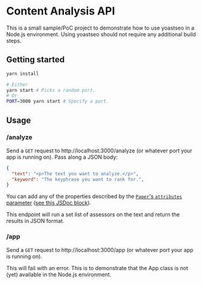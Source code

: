 # Content Analysis API
This is a small sample/PoC project to demonstrate how to use yoastseo in a Node.js environment.
Using yoastseo should not require any additional build steps.

## Getting started
```bash
yarn install

# Either
yarn start # Picks a random port.
# Or
PORT=3000 yarn start # Specify a port.
```

## Usage
### /analyze
Send a `GET` request to http://localhost:3000/analyze (or whatever port your app is running on). Pass along a JSON body:
```json
{
  "text": "<p>The text you want to analyze.</p>",
  "keyword": "The keyphrase you want to rank for.",
}
```
You can add any of the properties described by the [`Paper`'s `attributes` parameter](../../packages/yoastseo/src/values/Paper.js) ([see this JSDoc block](https://github.com/Yoast/wordpress-seo/blob/434b6d0eb79659dffe44676da96c1640094137a1/packages/yoastseo/src/values/Paper.js#L26-L40)).

This endpoint will run a set list of assessors on the text and return the results in JSON format.

### /app
Send a `GET` request to http://localhost:3000/app (or whatever port your app is running on).

This will fail with an error. This is to demonstrate that the App class is not (yet) available in the Node.js environment.
